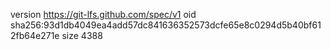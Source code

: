 version https://git-lfs.github.com/spec/v1
oid sha256:93d1db4049ea4add57dc841636352573dcfe65e8c0294d5b40bf612fb64e271e
size 4388
